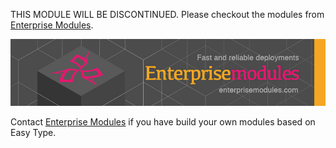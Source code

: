 THIS MODULE WILL BE DISCONTINUED. Please checkout the modules from [Enterprise Modules](https://www.enterprisemodules.com). 

[![Enterprise Modules](https://raw.githubusercontent.com/enterprisemodules/public_images/master/banner1.jpg)](https://www.enterprisemodules.com)

Contact [Enterprise Modules](mailto:info@enterprisemodules.com) if you have build your own modules based on Easy Type.

